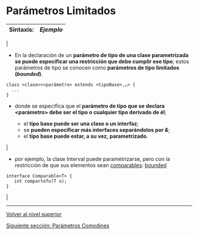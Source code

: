 # Parámetros Limitados






| **Sintaxis:** | *Ejemplo* |
| --- | --- |
| 
* En la declaración de un **parámetro de tipo de una clase parametrizada se puede especificar una restricción que debe cumplir ese tipo**; estos parámetros de tipo se conocen como **parámetros de tipo limitados (*bounded*)**.






```
class <clase><<parámetro> extends <tipoBase>,…> {
  ...
}
```




* donde se especifica que el **parámetro de tipo que se declara <parámetro> debe ser el tipo <tipoBase> o cualquier tipo derivado de él**;


	+ el **tipo base puede ser una clase o un interfaz**;
	+ se **pueden especificar más interfaces separándolos por *&***;
	+ el **tipo base puede estar, a su vez, parametrizado**.



 | 
* por ejemplo, la clase Interval puede parametrizarse, pero con la restricción de que sus elementos sean [comparables](https://docs.oracle.com/javase/8/docs/api/java/lang/Comparable.html): [bounded](https://github.com/USantaTecla-tech-java/src/tree/main/src/main/java/es/usantatecla/a5_units/a1_interval/a7_parametrized)






```
interface Comparable<T> {
   int comparteTo(T o);
}
```


 |


---

[Volver al nivel superior](../README.md)

[Siguiente sección: Parámetros Comodines](../u3wildcardParameters/README.md)
